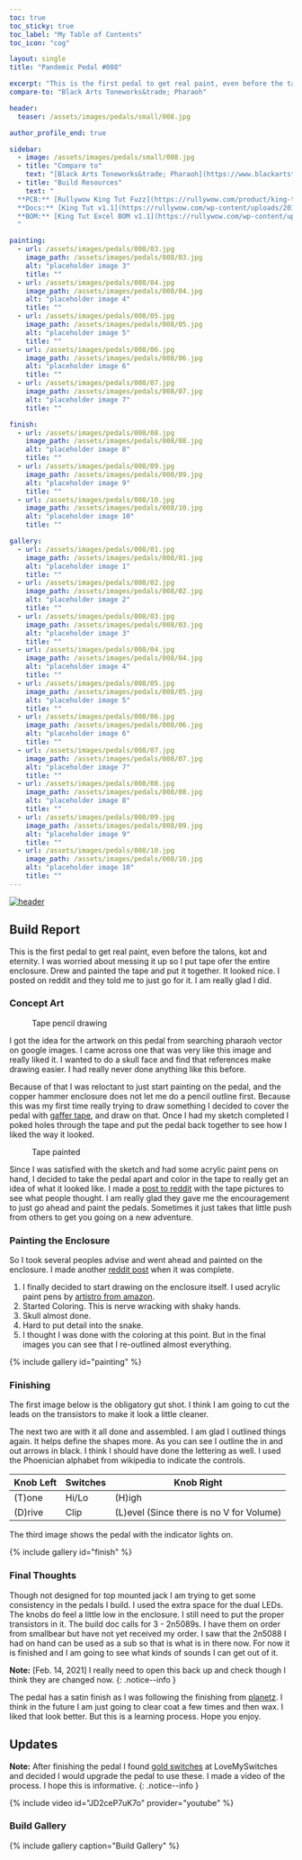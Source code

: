 ```yaml
---
toc: true
toc_sticky: true
toc_label: "My Table of Contents"
toc_icon: "cog"

layout: single
title: "Pandemic Pedal #008"

excerpt: "This is the first pedal to get real paint, even before the talons, kot and eternity. I was worried about messing it up so I put tape ofer the entire enclosure. Drew and painted the tape and put it together. It looked nice. I posted on reddit and they told me to just go for it. I am really glad I did."
compare-to: "Black Arts Toneworks&trade; Pharaoh"

header:
  teaser: /assets/images/pedals/small/008.jpg

author_profile_end: true

sidebar:
  - image: /assets/images/pedals/small/008.jpg
  - title: "Compare to"
    text: "[Black Arts Toneworks&trade; Pharaoh](https://www.blackartstoneworks.com/pedal/pharaoh/)"
  - title: "Build Resources"
    text: "
  **PCB:** [Rullywow King Tut Fuzz](https://rullywow.com/product/king-tut-fuzz-pharoh-clone-pcb/)<br>
  **Docs:** [King Tut v1.1](https://rullywow.com/wp-content/uploads/2014/02/King-Tut-v1.1-1.pdf)<br>
  **BOM:** [King Tut Excel BOM v1.1](https://rullywow.com/wp-content/uploads/2014/02/King-Tut-Excel-BOM-v1.1-1.xlsx)<br>
  "

painting:
  - url: /assets/images/pedals/008/03.jpg
    image_path: /assets/images/pedals/008/03.jpg
    alt: "placeholder image 3"
    title: ""
  - url: /assets/images/pedals/008/04.jpg
    image_path: /assets/images/pedals/008/04.jpg
    alt: "placeholder image 4"
    title: ""
  - url: /assets/images/pedals/008/05.jpg
    image_path: /assets/images/pedals/008/05.jpg
    alt: "placeholder image 5"
    title: ""
  - url: /assets/images/pedals/008/06.jpg
    image_path: /assets/images/pedals/008/06.jpg
    alt: "placeholder image 6"
    title: ""
  - url: /assets/images/pedals/008/07.jpg
    image_path: /assets/images/pedals/008/07.jpg
    alt: "placeholder image 7"
    title: ""

finish: 
  - url: /assets/images/pedals/008/08.jpg
    image_path: /assets/images/pedals/008/08.jpg
    alt: "placeholder image 8"
    title: ""
  - url: /assets/images/pedals/008/09.jpg
    image_path: /assets/images/pedals/008/09.jpg
    alt: "placeholder image 9"
    title: ""
  - url: /assets/images/pedals/008/10.jpg
    image_path: /assets/images/pedals/008/10.jpg
    alt: "placeholder image 10"
    title: ""

gallery:
  - url: /assets/images/pedals/008/01.jpg
    image_path: /assets/images/pedals/008/01.jpg
    alt: "placeholder image 1"
    title: ""
  - url: /assets/images/pedals/008/02.jpg
    image_path: /assets/images/pedals/008/02.jpg
    alt: "placeholder image 2"
    title: ""
  - url: /assets/images/pedals/008/03.jpg
    image_path: /assets/images/pedals/008/03.jpg
    alt: "placeholder image 3"
    title: ""
  - url: /assets/images/pedals/008/04.jpg
    image_path: /assets/images/pedals/008/04.jpg
    alt: "placeholder image 4"
    title: ""
  - url: /assets/images/pedals/008/05.jpg
    image_path: /assets/images/pedals/008/05.jpg
    alt: "placeholder image 5"
    title: ""
  - url: /assets/images/pedals/008/06.jpg
    image_path: /assets/images/pedals/008/06.jpg
    alt: "placeholder image 6"
    title: ""
  - url: /assets/images/pedals/008/07.jpg
    image_path: /assets/images/pedals/008/07.jpg
    alt: "placeholder image 7"
    title: ""
  - url: /assets/images/pedals/008/08.jpg
    image_path: /assets/images/pedals/008/08.jpg
    alt: "placeholder image 8"
    title: ""
  - url: /assets/images/pedals/008/09.jpg
    image_path: /assets/images/pedals/008/09.jpg
    alt: "placeholder image 9"
    title: ""
  - url: /assets/images/pedals/008/10.jpg
    image_path: /assets/images/pedals/008/10.jpg
    alt: "placeholder image 10"
    title: ""
---
```


[![header](/assets/images/pedals/008.jpg)](/assets/images/pedals/008.jpg)

## Build Report ##

This is the first pedal to get real paint, even before the talons, kot and eternity. I was worried about messing it up so I put tape ofer the entire enclosure. Drew and painted the tape and put it together. It looked nice. I posted on reddit and they told me to just go for it. I am really glad I did.

### Concept Art ###

<figure class="align-right" style="max-width:150px;">
  <a href="{{ site.url }}{{ site.baseurl }}/assets/images/pedals/008/01.jpg"><img src="{{ site.url }}{{ site.baseurl }}/assets/images/pedals/008/01.jpg" alt=""></a>
  <figcaption>Tape pencil drawing</figcaption>
</figure>

I got the idea for the artwork on this pedal from searching pharaoh vector on google images. I came across one that was very like this image and really liked it. I wanted to do a skull face and find that references make drawing easier. I had really never done anything like this before.

Because of that I was reloctant to just start painting on the pedal, and the copper hammer enclosure does not let me do a pencil outline first. Because this was my first time really trying to draw something I decided to cover the pedal with [gaffer tape](https://www.amazon.com/gp/product/B00ZRYP38I), and draw on that. Once I had my sketch completed I poked holes through the tape and put the pedal back together to see how I liked the way it looked.

<figure class="align-left" style="max-width:150px;">
  <a href="{{ site.url }}{{ site.baseurl }}/assets/images/pedals/008/02.jpg"><img src="{{ site.url }}{{ site.baseurl }}/assets/images/pedals/008/02.jpg" alt=""></a>
  <figcaption>Tape painted</figcaption>
</figure>

Since I was satisfied with the sketch and had some acrylic paint pens on hand, I decided to take the pedal apart and color in the tape to really get an idea of what it looked like. I made a [post to reddit](https://www.reddit.com/r/diypedals/comments/gjg8of/rullywow_king_tut_black_arts_toneworks_pharaoh/) with the tape pictures to see what people thought. I am really glad they gave me the encouragement to just go ahead and paint the pedals. Sometimes it just takes that little push from others to get you going on a new adventure.

### Painting the Enclosure ###

So I took several peoples advise and went ahead and painted on the enclosure. I made another [reddit post](https://www.reddit.com/r/diypedals/comments/gpp0gq/finished_the_artwork_on_king_tut_fuzz_by_rullywow/) when it was complete.

1. I finally decided to start drawing on the enclosure itself. I used acrylic paint pens by [artistro from amazon](https://www.amazon.com/gp/product/B07D2LVYQZ).
2. Started Coloring. This is nerve wracking with shaky hands.
3. Skull almost done.
4. Hard to put detail into the snake.
5. I thought I was done with the coloring at this point. But in the final images you can see that I re-outlined almost everything.

{% include gallery id="painting" %}

### Finishing ###

The first image below is the obligatory gut shot. I think I am going to cut the leads on the transistors to make it look a little cleaner.

The next two are with it all done and assembled. I am glad I outlined things again. It helps define the shapes more. As you can see I outline the in and out arrows in black. I think I should have done the lettering as well. I used the Phoenician alphabet from wikipedia to indicate the controls.

Knob Left | Switches | Knob Right
---|---|---
(T)one  | Hi/Lo | (H)igh
(D)rive | Clip  | (L)evel (Since there is no V for Volume)

The third image shows the pedal with the indicator lights on.

{% include gallery id="finish" %}

### Final Thoughts ###

Though not designed for top mounted jack I am trying to get some consistency in the pedals I build. I used the extra space for the dual LEDs. The knobs do feel a little low in the enclosure. I still need to put the proper transistors in it. The build doc calls for 3 - 2n5089s. I have them on order from smallbear but have not yet received my order. I saw that the 2n5088 I had on hand can be used as a sub so that is what is in there now. For now it is finished and I am going to see what kinds of sounds I can get out of it.

**Note:** [Feb. 14, 2021] I really need to open this back up and check though I think they are changed now.
{: .notice--info }

The pedal has a satin finish as I was following the finishing from [planetz](http://www.planetz.com/waterslide-decals/). I think in the future I am just going to clear coat a few times and then wax. I liked that look better. But this is a learning process. Hope you enjoy.

## Updates ##

**Note:** After finishing the pedal I found [gold switches](https://lovemyswitches.com/3pdt-latched-foot-switch-solder-lugs-gold/) at LoveMySwitches and decided I would upgrade the pedal to use these. I made a video of the process. I hope this is informative.
{: .notice--info }

{% include video id="JD2ceP7uK7o" provider="youtube" %}

### Build Gallery ###

{% include gallery caption="Build Gallery" %}
